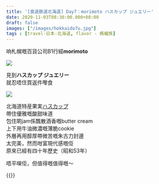 ```yaml
---
title: '[食道鉄道北海道] Day7：morimoto ハスカップ ジュエリー'
date: 2020-11-03T08:30:00.000+08:00
draft: false
images: ["/images/hokkaido7u.jpg"]
tags : [travel-日本-北海道, flavor - 螞蟻族]
---
```


响札幌嘅百貨公司B1行經**morimoto**  

![](/images/hokkaido7u1.jpg)

見到**ハスカップ ジュエリー**  
就忍唔住買返件嚟食  

![](/images/hokkaido7u2.jpg)

北海道特産果実[ハスカップ](https://hidie.net/hokkaido6m/)  
帶住優雅嘅酸甜味道  
包住啲jam係飄散酒香嘅butter cream  
上下用牛油微濃嘅薄脆cookie  
外層再用醇厚帶微苦嘅朱古力封邊  
太完美，然而咁富現代感嘅佢  
原來已經有四十年歷史（昭和53年）  
  
唔平㗎佢，但值得嘅值得嘅～  
  
{{<hokkaido>}}
